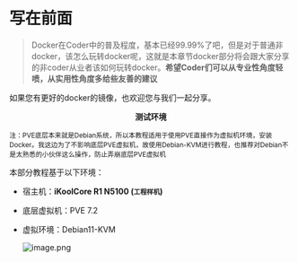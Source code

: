 # 写在前面

> Docker在Coder中的普及程度，基本已经99.99%了吧，但是对于普通非docker，该怎么玩转docker呢，这就是本章节docker部分将会跟大家分享的非coder从业者该如何玩转docker。**希望Coder们可以从专业性角度轻喷，从实用性角度多给些友善的建议**

如果您有更好的docker的镜像，也欢迎您与我们一起分享。

<center><b>测试环境</b></center>

<small>注：PVE底层本来就是Debian系统，所以本教程适用于使用PVE直接作为虚拟机环境，安装Docker。我这边为了不影响底层PVE虚拟机，故使用Debian-KVM进行教程，也推荐对Debian不是太熟悉的小伙伴这么操作，防止弄崩底层PVE虚拟机</small>

本部分教程基于以下环境：

- 宿主机：**iKoolCore R1 N5100 (<small>工程样机</small>)**

- 底层虚拟机：PVE 7.2

- 虚拟环境：Debian11-KVM

  ![image.png](https://s2.loli.net/2022/09/06/gLXJ5SmxZ9EdzPQ.png)
  